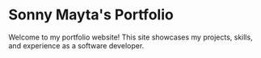 # Sonny Mayta's Portfolio

Welcome to my portfolio website! This site showcases my projects, skills, and experience as a software developer.